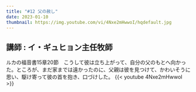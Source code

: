 ```yaml
---
title: "#12 父の赦し"
date: 2023-01-10
thumbnail: https://img.youtube.com/vi/4Nxe2mHwwoI/hqdefault.jpg
---
```

講師 : イ・ギュヒョン主任牧師
---
<!--more-->
ルカの福音書15章20節　こうして彼は立ち上がって、自分の父のもとへ向かった。ところが、まだ家までは遠かったのに、父親は彼を見つけて、かわいそうに思い、駆け寄って彼の首を抱き、口づけした。
{{< youtube 4Nxe2mHwwoI >}}
